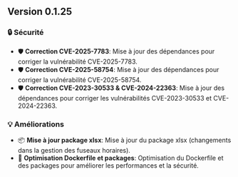 ## Version 0.1.25

### 🔒 Sécurité

- 🛡️ **Correction CVE-2025-7783**: Mise à jour des dépendances pour corriger la vulnérabilité CVE-2025-7783.
- 🛡️ **Correction CVE-2025-58754**: Mise à jour des dépendances pour corriger la vulnérabilité CVE-2025-58754.
- 🛡️ **Correction CVE-2023-30533 & CVE-2024-22363**: Mise à jour des dépendances pour corriger les vulnérabilités CVE-2023-30533 et CVE-2024-22363.

### 💡 Améliorations

- 📦 **Mise à jour package xlsx**: Mise à jour du package xlsx (changements dans la gestion des fuseaux horaires).
- 🐳 **Optimisation Dockerfile et packages**: Optimisation du Dockerfile et des packages pour améliorer les performances et la sécurité.
